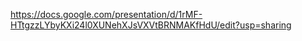 https://docs.google.com/presentation/d/1rMF-HTtgzzLYbyKXi24l0XUNehXJsVXVtBRNMAKfHdU/edit?usp=sharing
